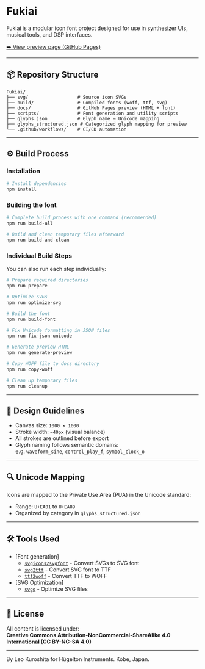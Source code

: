 # Fukiai

Fukiai is a modular icon font project designed for use in synthesizer UIs, musical tools, and DSP interfaces.

[➡️ View preview page (GitHub Pages)](https://hugelton.github.io/Fukiai/)

---

## 📦 Repository Structure

```
Fukiai/
├── svg/                  # Source icon SVGs
├── build/                # Compiled fonts (woff, ttf, svg)
├── docs/                 # GitHub Pages preview (HTML + font)
├── scripts/              # Font generation and utility scripts
├── glyphs.json           # Glyph name → Unicode mapping
├── glyphs_structured.json # Categorized glyph mapping for preview
└── .github/workflows/    # CI/CD automation
```

---

## ⚙️ Build Process

### Installation

```bash
# Install dependencies
npm install
```

### Building the font

```bash
# Complete build process with one command (recommended)
npm run build-all

# Build and clean temporary files afterward
npm run build-and-clean
```

### Individual Build Steps

You can also run each step individually:

```bash
# Prepare required directories
npm run prepare

# Optimize SVGs
npm run optimize-svg

# Build the font
npm run build-font

# Fix Unicode formatting in JSON files
npm run fix-json-unicode

# Generate preview HTML
npm run generate-preview

# Copy WOFF file to docs directory
npm run copy-woff

# Clean up temporary files
npm run cleanup
```

---

## 🎨 Design Guidelines

- Canvas size: `1000 × 1000`
- Stroke width: `~40px` (visual balance)
- All strokes are outlined before export
- Glyph naming follows semantic domains:  
  e.g. `waveform_sine`, `control_play_f`, `symbol_clock_o`

---

## 🔍 Unicode Mapping

Icons are mapped to the Private Use Area (PUA) in the Unicode standard:

- Range: `U+EA01` to `U+EA89`
- Organized by category in `glyphs_structured.json`

---

## 🛠 Tools Used

- [Font generation]
  - [`svgicons2svgfont`](https://github.com/nfroidure/svgicons2svgfont) - Convert SVGs to SVG font
  - [`svg2ttf`](https://github.com/fontello/svg2ttf) - Convert SVG font to TTF
  - [`ttf2woff`](https://github.com/fontello/ttf2woff) - Convert TTF to WOFF
- [SVG Optimization]
  - [`svgo`](https://github.com/svg/svgo) - Optimize SVG files

---

## 📄 License

All content is licensed under:  
**Creative Commons Attribution-NonCommercial-ShareAlike 4.0 International (CC BY-NC-SA 4.0)**

---

By Leo Kuroshita for
Hügelton Instruments. Kōbe, Japan.
